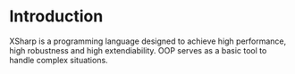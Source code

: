 # Introduction

XSharp is a programming language designed to achieve high performance, high robustness and
high extendiability. OOP serves as a basic tool to handle complex situations.
